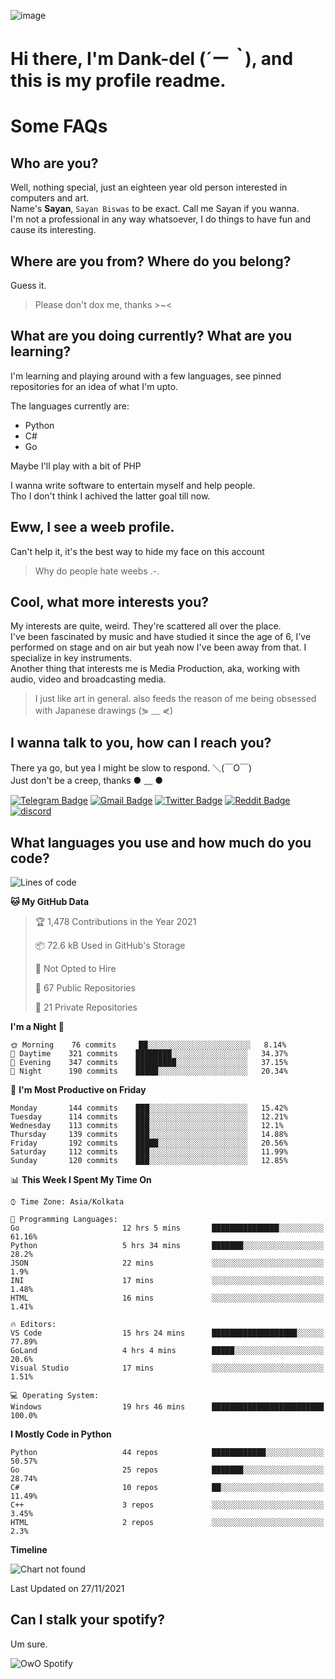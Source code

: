 ![image](https://user-images.githubusercontent.com/63096193/125182844-29f20800-e22f-11eb-8dc9-b0f2d29647bb.png)

# **Hi there, I'm Dank-del (*´ー｀*), and this is my profile readme.**
<!--  [![Profile views](https://gpvc.arturio.dev/dank-del)](https://github.com/dank-del) -->
# Some FAQs

## **Who are you?**

Well, nothing special, just an eighteen year old person interested in computers and art. \
Name's **Sayan**, `Sayan Biswas` to be exact. Call me Sayan if you wanna. \
I'm not a professional in any way whatsoever, I do things to have fun and cause its interesting.

## **Where are you from? Where do you belong?**

Guess it.
> Please don't dox me, thanks >~<

## **What are you doing currently? What are you learning?**

I'm learning and playing around with a few languages, see pinned repositories for an idea of what I'm upto.

The languages currently are:

- Python
- C#
- Go

Maybe I'll play with a bit of PHP

I wanna write software to entertain myself and help people. \
Tho I don't think I achived the latter goal till now.

## **Eww, I see a weeb profile.**

Can't help it, it's the best way to hide my face on this account
> Why do people hate weebs .-.

## **Cool, what more interests you?**

My interests are quite, weird. They're scattered all over the place. \
I've been fascinated by music and have studied it since the age of 6, I've performed on stage and on air but yeah now I've been away from that. I specialize in key instruments. \
Another thing that interests me is Media Production, aka, working with audio, video and broadcasting media.

> I just like art in general. also feeds the reason of me being obsessed with Japanese drawings (⋟ ﹏ ⋞)

## **I wanna talk to you, how can I reach you?**

There ya go, but yea I might be slow to respond. ＼(￣O￣) \
Just don't be a creep, thanks ● ﹏ ●

[![Telegram Badge](https://img.shields.io/badge/-dank_as_fuck-1ca0f1?style=flat-square&logo=telegram&logoColor=white&link=https://t.me/dank_as_fuck)](https://t.me/dank_as_fuck)
[![Gmail Badge](https://img.shields.io/badge/-chizuru@kanojo.tk-c14438?style=flat-square&logo=Gmail&logoColor=white&link=mailto:chizuru@kanojo.tk)](mailto:chizuru@kanojo.tk)
[![Twitter Badge](https://img.shields.io/twitter/follow/TheDankDel?style=social)](https://twitter.com/TheDankDel)
[![Reddit Badge](https://img.shields.io/reddit/user-karma/combined/dank_as_fuck_?style=social)](https://www.reddit.com/user/dank_as_fuck_/)
[![discord](https://discord-md-badge.vercel.app/api/shield/506536929152466945?style=social)](https://discordapp.com/users/506536929152466945)

## **What languages you use and how much do you code?**

<!--START_SECTION:waka-->
![Lines of code](https://img.shields.io/badge/From%20Hello%20World%20I%27ve%20Written-951162%20lines%20of%20code-blue)

**🐱 My GitHub Data** 

> 🏆 1,478 Contributions in the Year 2021
 > 
> 📦 72.6 kB Used in GitHub's Storage 
 > 
> 🚫 Not Opted to Hire
 > 
> 📜 67 Public Repositories 
 > 
> 🔑 21 Private Repositories  
 > 
**I'm a Night 🦉** 

```text
🌞 Morning    76 commits     ██░░░░░░░░░░░░░░░░░░░░░░░   8.14% 
🌆 Daytime    321 commits    ████████░░░░░░░░░░░░░░░░░   34.37% 
🌃 Evening    347 commits    █████████░░░░░░░░░░░░░░░░   37.15% 
🌙 Night      190 commits    █████░░░░░░░░░░░░░░░░░░░░   20.34%

```
📅 **I'm Most Productive on Friday** 

```text
Monday       144 commits    ███░░░░░░░░░░░░░░░░░░░░░░   15.42% 
Tuesday      114 commits    ███░░░░░░░░░░░░░░░░░░░░░░   12.21% 
Wednesday    113 commits    ███░░░░░░░░░░░░░░░░░░░░░░   12.1% 
Thursday     139 commits    ███░░░░░░░░░░░░░░░░░░░░░░   14.88% 
Friday       192 commits    █████░░░░░░░░░░░░░░░░░░░░   20.56% 
Saturday     112 commits    ███░░░░░░░░░░░░░░░░░░░░░░   11.99% 
Sunday       120 commits    ███░░░░░░░░░░░░░░░░░░░░░░   12.85%

```


📊 **This Week I Spent My Time On** 

```text
⌚︎ Time Zone: Asia/Kolkata

💬 Programming Languages: 
Go                       12 hrs 5 mins       ███████████████░░░░░░░░░░   61.16% 
Python                   5 hrs 34 mins       ███████░░░░░░░░░░░░░░░░░░   28.2% 
JSON                     22 mins             ░░░░░░░░░░░░░░░░░░░░░░░░░   1.9% 
INI                      17 mins             ░░░░░░░░░░░░░░░░░░░░░░░░░   1.48% 
HTML                     16 mins             ░░░░░░░░░░░░░░░░░░░░░░░░░   1.41%

🔥 Editors: 
VS Code                  15 hrs 24 mins      ███████████████████░░░░░░   77.89% 
GoLand                   4 hrs 4 mins        █████░░░░░░░░░░░░░░░░░░░░   20.6% 
Visual Studio            17 mins             ░░░░░░░░░░░░░░░░░░░░░░░░░   1.51%

💻 Operating System: 
Windows                  19 hrs 46 mins      █████████████████████████   100.0%

```

**I Mostly Code in Python** 

```text
Python                   44 repos            ████████████░░░░░░░░░░░░░   50.57% 
Go                       25 repos            ███████░░░░░░░░░░░░░░░░░░   28.74% 
C#                       10 repos            ██░░░░░░░░░░░░░░░░░░░░░░░   11.49% 
C++                      3 repos             ░░░░░░░░░░░░░░░░░░░░░░░░░   3.45% 
HTML                     2 repos             ░░░░░░░░░░░░░░░░░░░░░░░░░   2.3%

```


**Timeline**

![Chart not found](https://raw.githubusercontent.com/Dank-del/Dank-del/main/charts/bar_graph.png) 


 Last Updated on 27/11/2021
<!--END_SECTION:waka-->

## **Can I stalk your spotify?**

Um sure.

![OwO Spotify](https://spotify-recently-played-readme.vercel.app/api?user=31fdrsslnr7nvq4ytqwtw7c4rxfm&count=5)
